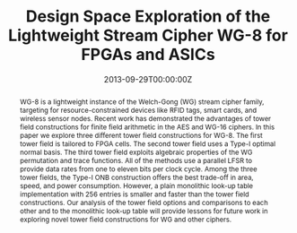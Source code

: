 ---
title: "Design Space Exploration of the Lightweight Stream Cipher WG-8 for FPGAs and ASICs"
authors:
- Gangqiang Yang
- admin
- Mark Aagaard
- Guang Gong

date: "2013-09-29T00:00:00Z"
doi: "10.1145/2527317.2527325"

# Publication type.
# Legend: 0 = Uncategorized; 1 = Conference paper; 2 = Journal article;
# 3 = Preprint / Working Paper; 4 = Report; 5 = Book; 6 = Book section;
# 7 = Thesis; 8 = Patent
publication_types: ["1"]

# Publication name and optional abbreviated publication name.
publication: "*The 8th Workshop on Embedded Systems Security (WESS 2013)*"
publication_short: ""

abstract: WG-8 is a lightweight instance of the Welch-Gong (WG) stream cipher family, targeting for resource-constrained devices like RFID tags, smart cards, and wireless sensor nodes. Recent work has demonstrated the advantages of tower field constructions for finite field arithmetic in the AES and WG-16 ciphers. In this paper we explore three different tower field constructions for WG-8. The first tower field is tailored to FPGA cells. The second tower field uses a Type-I optimal normal basis. The third tower field exploits algebraic properties of the WG permutation and trace functions. All of the methods use a parallel LFSR to provide data rates from one to eleven bits per clock cycle. Among the three tower fields, the Type-I ONB construction offers the best trade-off in area, speed, and power consumption. However, a plain monolithic look-up table implementation with 256 entries is smaller and faster than the tower field constructions. Our analysis of the tower field options and comparisons to each other and to the monolithic look-up table will provide lessons for future work in exploring novel tower field constructions for WG and other ciphers.
---